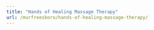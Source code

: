 ```yaml
---
title: "Hands of Healing Massage Therapy"
url: /murfreesboro/hands-of-healing-massage-therapy/
---
```

